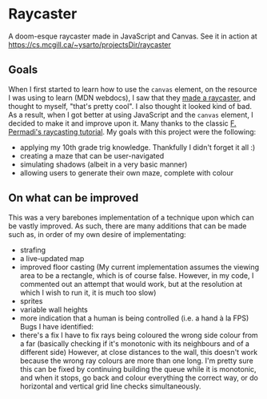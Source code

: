 # Raycaster
A doom-esque raycaster made in JavaScript and Canvas.
See it in action at https://cs.mcgill.ca/~ysarto/projectsDir/raycaster
## Goals
When I first started to learn how to use the `canvas` element, on the resource I was using to learn (MDN webdocs), I saw that they [made a raycaster](https://mdn.github.io/canvas-raycaster/), and thought to myself, "that's pretty cool". I also thought it looked kind of bad. As a result, when I got better at using JavaScript and the `canvas` element, I decided to make it and improve upon it. 
Many thanks to the classic [F. Permadi's raycasting tutorial](https://permadi.com/1996/05/ray-casting-tutorial-table-of-contents/). My goals with this project were the following:
- applying my 10th grade trig knowledge. Thankfully I didn't forget it all :)
- creating a maze that can be user-navigated
- simulating shadows (albeit in a very basic manner)
- allowing users to generate their own maze, complete with colour
## On what can be improved
This was a very barebones implementation of a technique upon which can be vastly improved. As such, there are many additions that can be made such as, in order of my own desire of implementating:
- strafing
- a live-updated map
- improved floor casting (My current implementation assumes the viewing area to be a rectangle, which is of course false. However, in my code, I commented out an attempt that would work, but at the resolution at which I wish to run it, it is much too slow)
- sprites
- variable wall heights
- more indication that a human is being controlled (i.e. a hand à la FPS)
Bugs I have identified:
- there's a fix I have to fix rays being coloured the wrong side colour from a far (basically checking if it's monotonic with its neighbours and of a different side) However, at close distances to the wall, this doesn't work because the wrong ray colours are more than one long. I'm pretty sure this can be fixed by continuing building the queue while it is monotonic, and when it stops, go back and colour everything the correct way, or do horizontal and vertical grid line checks simultaneously.

